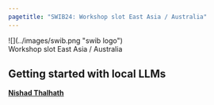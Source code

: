 ```yaml
---
pagetitle: "SWIB24: Workshop slot East Asia / Australia"
---
```



<div id="top">
<div class="column left">![](../images/swib.png "swib logo")</div>
<div class="column middle">Workshop slot East Asia / Australia</div>
<div id="countdown" class="column right"></div>
</div>

<div id="prog">
<div></div>

    



## Getting started with local LLMs

<b><u>Nishad Thalhath</u></b>



</div>


